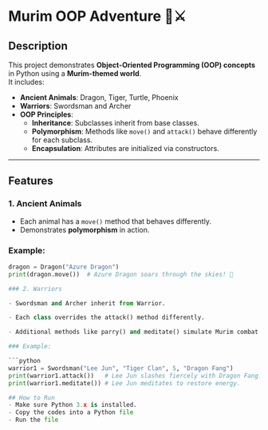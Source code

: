# Murim OOP Adventure 🐉⚔️

## Description
This project demonstrates **Object-Oriented Programming (OOP) concepts** in Python using a **Murim-themed world**.  
It includes:  

- **Ancient Animals**: Dragon, Tiger, Turtle, Phoenix  
- **Warriors**: Swordsman and Archer  
- **OOP Principles**:  
  - **Inheritance**: Subclasses inherit from base classes.  
  - **Polymorphism**: Methods like `move()` and `attack()` behave differently for each subclass.  
  - **Encapsulation**: Attributes are initialized via constructors.  

---

## Features

### 1. Ancient Animals
- Each animal has a `move()` method that behaves differently.  
- Demonstrates **polymorphism** in action.  

### Example:

```python
dragon = Dragon("Azure Dragon")
print(dragon.move())  # Azure Dragon soars through the skies! 🐉

### 2. Warriors

- Swordsman and Archer inherit from Warrior.

- Each class overrides the attack() method differently.

- Additional methods like parry() and meditate() simulate Murim combat.

### Example:

```python
warrior1 = Swordsman("Lee Jun", "Tiger Clan", 5, "Dragon Fang")
print(warrior1.attack())   # Lee Jun slashes fiercely with Dragon Fang!
print(warrior1.meditate()) # Lee Jun meditates to restore energy.

## How to Run
- Make sure Python 3.x is installed.
- Copy the codes into a Python file
- Run the file
